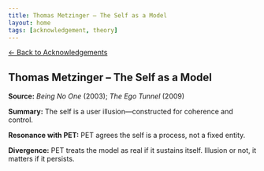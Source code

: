```yaml
---
title: Thomas Metzinger – The Self as a Model
layout: home
tags: [acknowledgement, theory]
---
```


[← Back to Acknowledgements](/ideas/acknowledgements/)

## Thomas Metzinger – The Self as a Model

**Source:** *Being No One* (2003); *The Ego Tunnel* (2009)

**Summary:** The self is a user illusion—constructed for coherence and control.

**Resonance with PET:** PET agrees the self is a process, not a fixed entity.

**Divergence:** PET treats the model as real if it sustains itself. Illusion or not, it matters if it persists.

